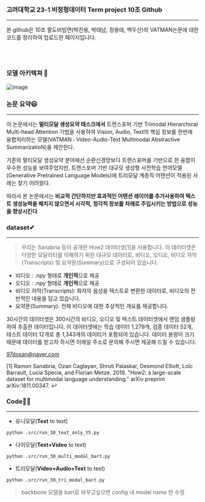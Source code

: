 ### 고려대학교 23-1 비정형데이터 Term project 10조 Github

---

본 github은 10조 팔도비빔면(박진용, 박태남, 정용태, 백두산)의 VATMAN논문에 대한 코드를 정리하여 업로드한 페이지입니다. 

<br/><br/>


### 모델 아키텍쳐 👀

![image](https://github.com/Kingdu97/VATMAN_30h/assets/122776983/2e2fd1cb-2de4-4dcb-b479-6c0ed9b9e081)




### 논문 요약😃

---

이 논문에서는 **멀티모달 생성요약 태스크에서** 트랜스포머 기반 Trimodal Hierarchical Multi-head Attention 기법을 사용하여 Vision, Audio, Text의 핵심 정보를 한번에 융합처리하는 모델(VATMAN : Video-Audio-Text Multimodal Abstractive SummarizatioN)을 제안한다.

기존의 멀티모달 생성요약 분야에선 순환신경망보다 트랜스포머를 기반으로 한 융합이 우수한 성능을 보여주었지만, 트랜스포머 기반 대규모 생성형 사전학습 언어모델(Generative Pretrained Language Models)에 트리모달 계층적 어탠션이 적용된 사례는 찾기 어려웠다.

따라서 본 논문에서는 **비교적 간단하지만 효과적인 어탠션 레이어를 추가사용하여 텍스트 생성능력을 해치지 않으면서 시각적, 청각적 정보를 차례로 주입시키는 방법으로 성능을 향상시킨다**.




### dataset✔

---

> 우리는 Sanabria 등이 공개한 How2 데이터셋[1]을 사용합니다. 이 데이터셋은 다양한 모달리티를 이해하기 위한 대규모 데이터로, 비디오, 오디오, 비디오 자막(Transcripts) 및 요약문(Summary)으로 구성되어 있습니다.

- 비디오 : .npy 형태로 **개인적**으로 제공
- 오디오 : .npy 형태로 **개인적**으로 제공
- 비디오 자막(Transcripts): 화자의 음성을 텍스트로 변환한 데이터로, 비디오의 전반적인 내용을 담고 있습니다.
- 요약문(Summary): 전체 비디오에 대한 추상적인 개요를 제공합니다.

30시간의 데이터셋은 300시간의 비디오, 오디오 및 텍스트 데이터셋에서 랜덤 샘플링하여 추출한 데이터입니다. 이 데이터셋에는 학습 데이터 1,279개, 검증 데이터 52개, 테스트 데이터 12개로 총 1,343개의 데이터가 포함되어 있습니다. 데이터 용량이 크기 때문에 데이터를 받고자 하시면 이메일 주소로 문의해 주시면 제공해 드릴 수 있습니다.

[97dosan@naver.com](mailto:97dosan@naver.com)

[1] Ramon Sanabria, Ozan Caglayan, Shruti Palaskar, Desmond Elliott, Loïc Barrault, Lucia Specia, and Florian Metze. 2018. "How2: a large-scale dataset for multimodal language understanding." arXiv preprint arXiv:1811.00347. ↩



### Code🐱‍🏍

---

- 유니모달(**Text** to text)

`python .src/run_30_text_only_t5.py`

- 다이모달(**Text+Video** to text)

 `python .src/run_30_multi_modal_bart.py`

- 트리모달(**Video+Audio+Text** to text)

`python .src/run_30_tri_modal_bart.py`

> backbone 모델을 bart로 바꾸고싶으면 config 내 model name 만 수정

